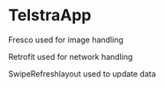 # TelstraApp

Fresco used for image handling

Retrofit used for network handling

SwipeRefreshlayout used to update data
